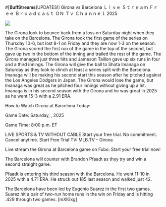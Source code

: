 #[𝐁𝐮𝐟𝐟𝐒𝐭𝐫𝐞𝐚𝐦𝐬]UPDATES!] Girona vs Barcelona Ｌｉｖｅ Ｓｔｒｅａｍ Ｆｒｅｅ Ｂｒｏａｄｃａｓｔ ＯＮ Ｔｖ Ｃｈａｎｎｅｌ  2025  
  
  
[![](https://i.imgur.com/qSNzIqt.png)](https://movie.rssnews.media/pmrDcnbm.php)  
  
The Girona look to bounce back from a loss on Saturday night when they take on the Barcelona. The Girona took the first game of the series on Thursday 10-6, but lost 8-1 on Friday and they are now 1-3 on the season. The Girona scored the first run of the game in the top of the second, but gave up two in the bottom of the inning and trailed the rest of the game. The Girona managed just three hits and Jameson Taillon gave up six runs in four and a third innings. The Girona will give the ball to Shota Imanaga on Saturday as they look to clinch at least a series split with the Barcelona. Imanaga will be making his second start this season after he pitched against the Los Angeles Dodgers in Japan. The Girona would lose the game, but Imanaga was great as he pitched four innings without giving up a hit. Imanaga is in his second season with the Girona and he was great in 2025 as he went 15-3 with a 2.91 ERA.

How to Watch Girona at Barcelona Today:

Game Date: Saturday, , 2025

Game Time: 8:00 p.m. ET

LIVE SPORTS & TV WITHOUT CABLE
Start your free trial. No commitment. Cancel anytime.
Start Free Trial
TV: MLB.TV – Girona

Live stream the Girona at Barcelona game on Fubo: Start your free trial now!

The Barcelona will counter with Brandon Pfaadt as they try and win a second straight game.

Pfaadt is entering his third season with the Barcelona. He went 11-10 in 2025 with a 4.71 ERA. He struck out 185 last season and walked just 42.

The Barcelona have been led by Eugenio Suarez in the first two games. Suarez hit a pair of two-run home runs in the win on Friday and is hitting .429 through two games. [mXIGxg]
